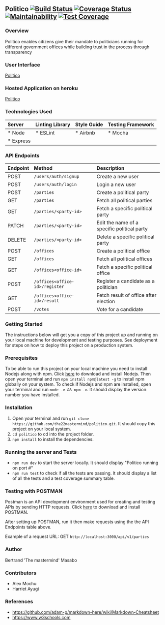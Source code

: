 ## Politico          [![Build Status](https://travis-ci.com/the22mastermind/politico.svg?branch=develop)](https://travis-ci.com/the22mastermind/politico)  [![Coverage Status](https://coveralls.io/repos/github/the22mastermind/politico/badge.svg?branch=ft-admin-create-party-162701470)](https://coveralls.io/github/the22mastermind/politico?branch=ft-admin-create-party-162701470)  [![Maintainability](https://api.codeclimate.com/v1/badges/77d12abbc0e6bb65dd35/maintainability)](https://codeclimate.com/github/the22mastermind/politico/maintainability)  [![Test Coverage](https://api.codeclimate.com/v1/badges/77d12abbc0e6bb65dd35/test_coverage)](https://codeclimate.com/github/the22mastermind/politico/test_coverage)

### Overview
Politico enables citizens give their mandate to politicians running for different government offices 
while building trust in the process through transparency

### User Interface
[Politico](https://the22mastermind.github.io/politico-ui/)

### Hosted Application on heroku
[Politico](https://themastermind-politico.herokuapp.com/)

### Technologies Used
| Server     | Linting Library | Style Guide | Testing Framework |
| :--------- |:----------------| :-----------| :-----------------|
| * Node     | * ESLint        | * Airbnb    | * Mocha           |
| * Express  |                 |             |                   |

### API Endpoints
| Endpoint | Method                         | Description                                 |
| :--------| :------------------------------| :-------------------------------------------|
| POST     | `/users/auth/signup`           | Create a new user                           |
| POST     | `/users/auth/login`            | Login a new user                            |
| POST     | `/parties`                     | Create a political party                    |
| GET      | `/parties`                     | Fetch all political parties                 |
| GET      | `/parties/<party-id>`          | Fetch a specific political party            |
| PATCH    | `/parties/<party-id>`          | Edit the name of a specific political party |
| DELETE   | `/parties/<party-id>`          | Delete a specific political party           |
| POST     | `/offices`                     | Create a political office                   |
| GET      | `/offices`                     | Fetch all political offices                 |
| GET      | `/offices<office-id>`          | Fetch a specific political office           |
| POST     | `/offices<office-id>/register` | Register a candidate as a politician        |
| GET      | `/offices<office-id>/result`   | Fetch result of office after election       |
| POST     | `/votes`                       | Vote for a candidate                        |

### Getting Started
The instructions below will get you a copy of this project up and running on your local machine for development and testing purposes. See deployment for steps on how to deploy this project on a production system.

### Prerequisites
To be able to run this project on your local machine you need to install Nodejs along with npm.
Click [here](https://nodejs.org/en/download/) to download and install Nodejs.
Then open your terminal and run `npm install npm@latest -g` to install npm globally on your system.
To check if Nodejs and npm are installed, open your terminal and run `node -v && npm -v`.
It should display the version number you have installed. 

### Installation
1. Open your terminal and run `git clone https://github.com/the22mastermind/politico.git`. 
It should copy this project on your local system.
2. `cd politico` to cd into the project folder.
3. `npm install` to install the dependencies.

### Running the server and Tests
* `npm run dev` to start the server locally. It should display "Politico running on port #"
* `npm run test` to check if all the tests are passing.
It should display a list of all the tests and a test coverage summary table.

### Testing with POSTMAN
Postman is an API development environment used for creating and testing APIs by sending HTTP requests.
Click [here](https://www.getpostman.com/downloads/) to download and install POSTMAN.

After setting up POSTMAN, run it then make requests using the the API Endpoints table above.

Example of a request URL: GET `http://localhost:3000/api/v1/parties`

### Author
Bertrand 'The mastermind' Masabo

### Contributors
* Alex Mochu
* Harriet Ayugi

### References
* https://github.com/adam-p/markdown-here/wiki/Markdown-Cheatsheet
* https://www.w3schools.com

